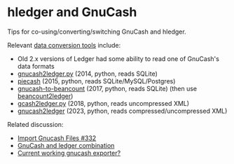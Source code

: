 # hledger and GnuCash

Tips for co-using/converting/switching GnuCash and hledger.

Relevant [data conversion tools](https://plaintextaccounting.org/#data-importconversion) include:

- Old 2.x versions of Ledger had some ability to read one of GnuCash's data formats
- [gnucash2ledger.py](https://github.com/MatzeB/pygnucash/blob/master/gnucash2ledger.py) (2014, python, reads SQLite)
- [piecash](https://github.com/sdementen/piecash) (2015, python, reads SQLite/MySQL/Postgres)
- [gnucash-to-beancount](https://github.com/henriquebastos/gnucash-to-beancount) (2017, python, reads SQLite) (then use [beancount2ledger](https://github.com/beancount/beancount2ledger))
- [gcash2ledger.py](https://gist.github.com/nonducor/ddc97e787810d52d067206a592a35ea7/) (2018, python, reads uncompressed XML)
- [gnucash2ledger](https://github.com/lodenrogue/gnucash2ledger) (2023, python, reads compressed/uncompressed XML)

Related discussion:

- [Import Gnucash Files #332](https://github.com/simonmichael/hledger/issues/332)
- [GnuCash and ledger combination](https://www.reddit.com/r/plaintextaccounting/comments/m721d7/gnucash_and_ledger_combination/)
- [Current working gnucash exporter?](https://www.reddit.com/r/plaintextaccounting/comments/r64oye/current_working_gnucash_exporter/)
